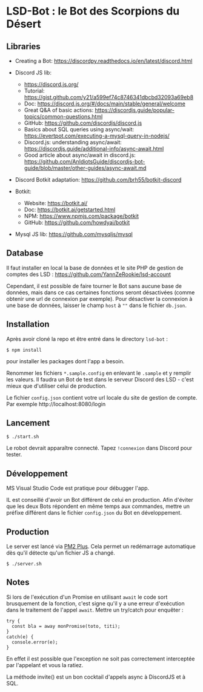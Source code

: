 LSD-Bot : le Bot des Scorpions du Désert
========================================

Libraries
---------

* Creating a Bot: https://discordpy.readthedocs.io/en/latest/discord.html
* Discord JS lib: 
  * https://discord.js.org/
  * Tutorial: https://gist.github.com/y21/a599ef74c8746341dbcbd32093a69eb8
  * Doc: https://discord.js.org/#/docs/main/stable/general/welcome
  * Great Q&A of basic actions: https://discordjs.guide/popular-topics/common-questions.html
  * GitHub: https://github.com/discordjs/discord.js
  * Basics about SQL queries using async/wait: https://evertpot.com/executing-a-mysql-query-in-nodejs/
  * Discord.js: understanding async/await: https://discordjs.guide/additional-info/async-await.html
  * Good article about async/await in discord.js: https://github.com/AnIdiotsGuide/discordjs-bot-guide/blob/master/other-guides/async-await.md

* Discord Botkit adaptation: https://github.com/brh55/botkit-discord
* Botkit:
  * Website: https://botkit.ai/
  * Doc: https://botkit.ai/getstarted.html
  * NPM: https://www.npmjs.com/package/botkit
  * GitHub: https://github.com/howdyai/botkit
* Mysql JS lib: https://github.com/mysqljs/mysql

Database
--------

Il faut installer en local la base de données et le site PHP de gestion de comptes des LSD : https://github.com/YannZeRookie/lsd-account

Cependant, il est possible de faire tourner le Bot sans aucune base de données, mais dans ce cas certaines fonctions seront désactivées (comme obtenir une url de connexion par exemple).
Pour désactiver la connexion à une base de données, laisser le champ `host` à `""` dans le fichier `db.json`.

Installation
------------

Après avoir cloné la repo et être entré dans le directory `lsd-bot` :

    $ npm install

pour installer les packages dont l'app a besoin.

Renommer les fichiers `*.sample.config` en enlevant le `.sample` et y remplir les valeurs. Il faudra un Bot de test dans le serveur Discord des LSD - c'est mieux que d'utiliser celui de production.

Le fichier `config.json` contient votre url locale du site de gestion de compte. Par exemple http://localhost:8080/login

Lancement
---------

    $ ./start.sh

Le robot devrait apparaître connecté. Tapez `!connexion` dans Discord pour tester.

Développement
-------------

MS Visual Studio Code est pratique pour débugger l'app.

IL est conseillé d'avoir un Bot différent de celui en production. Afin d'éviter que les deux Bots répondent
en même temps aux commandes, mettre un préfixe différent dans le fichier `config.json` du Bot en développement.

Production
----------

Le server est lancé via [PM2 Plus](https://doc.pm2.io/en/plus/overview/). Cela permet un redémarrage automatique dès qu'il détecte qu'un fichier JS a changé.

    $ ./server.sh

Notes
-----

Si lors de l'exécution d'un Promise en utilisant `await` le code sort brusquement de la fonction, c'est signe
qu'il y a une erreur d'exécution dans le traitement de l'appel `await`. Mettre un try/catch pour enquêter :

    try {
      const bla = away monPromise(toto, titi);
    }
    catch(e) {
      console.error(e);
    }

En effet il est possible que l'exception ne soit pas correctement interceptée par l'appelant et vous la ratiez.

La méthode invite() est un bon cocktail d'appels async à DiscordJS et à SQL.

